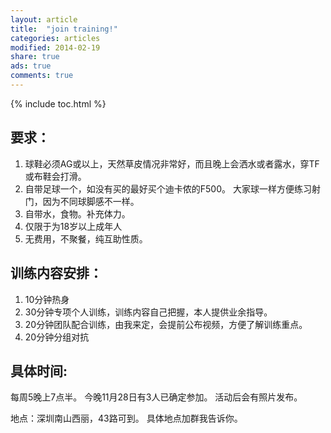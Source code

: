 ```yaml
---
layout: article
title:  "join training!"
categories: articles
modified: 2014-02-19
share: true
ads: true
comments: true
---
```



{% include toc.html %}


## 要求：
1. 球鞋必须AG或以上，天然草皮情况非常好，而且晚上会洒水或者露水，穿TF或布鞋会打滑。
2. 自带足球一个，如没有买的最好买个迪卡侬的F500。 大家球一样方便练习射门，因为不同球脚感不一样。
3. 自带水，食物。补充体力。
4. 仅限于为18岁以上成年人
5. 无费用，不聚餐，纯互助性质。

## 训练内容安排：
1. 10分钟热身
2. 30分钟专项个人训练，训练内容自己把握，本人提供业余指导。
3. 20分钟团队配合训练，由我来定，会提前公布视频，方便了解训练重点。
4. 20分钟分组对抗

## 具体时间: 
每周5晚上7点半。
今晚11月28日有3人已确定参加。
活动后会有照片发布。

地点：深圳南山西丽，43路可到。 具体地点加群我告诉你。
